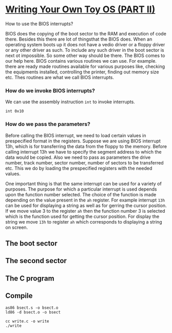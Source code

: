# [Writing Your Own Toy OS (PART II)](http://www.tldp.org/LDP/LG/issue79/krishnakumar.html)

How to use the BIOS interrupts?

BIOS does the copying of the boot sector to the RAM and execution of code there.
Besides this there are lot of thingsthat the BIOS does.
When an operating system boots up it does not have a vedio driver or a floppy driver or any other driver as such. To include any such driver in the boot sector is next ot impossible.
So some other way should be there. The BIOS comes to our help here.
BIOS contains various routines we can use. For example. there are ready made routines available for various purposes like, checking the equipments installed, controlling the printer, finding out memory size etc. Thes routines are what we call BIOS interrupts.

### How do we invoke BIOS interrupts?

We can use the assembly instruction `int` to invoke interrupts.

    int 0x10

### How do we pass the parameters?

Before calling the BIOS interrupt, we need to load certain values in prespecified format in the registers.
Suppose we are using BIOS interrupt 13h, which is for transferring the data from the floppy to the memory. Before calling interrupt 13h we have to specify the segment address to which the data would be copied. Also we need to pass as parameters the drive number, track number, sector number, number of sectors to be transferred etc. This we do by loading the prespecified registers with the needed values.

One important thing is that the same interrupt can be used for a variety of purposes. The purpose for which a particular interrupt is used depends upon the function number selected.
The choice of the function is made depending on the value present in the `ah` register.
For example interrupt `13h` can be used for displaying a string as well as for gerring the cursor position. If we move value 3 to the register `ah` then the function number 3 is selected which is the function used for getting the cursor position. For display the string we move `13h` to register `ah` which corresponds to displaying a string on screen.

## The boot sector


## The second sector


## The C program


## Compile

    as86 bsect.s -o bsect.o
    ld86 -d bsect.o -o bsect

    cc write.c -o write
    ./write
